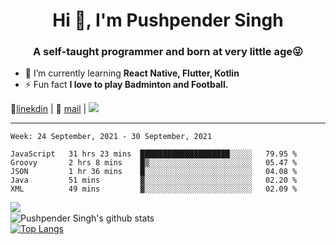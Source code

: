 <h1 align="center">Hi 👋, I'm Pushpender Singh</h1>
<h3 align="center">A self-taught programmer and born at very little age😜</h3>

- 🌱 I’m currently learning **React Native, Flutter, Kotlin**
- ⚡ Fun fact **I love to play Badminton and Football.**

👔[linekdin](https://www.linkedin.com/in/pushpender-singh-240061202/) | 📧 [mail](mailto:pushpendersingh@p2devs.com) | ![](https://komarev.com/ghpvc/?username=pushpender-singh-ap&color=blue)


---

<!--START_SECTION:waka-->
```text
Week: 24 September, 2021 - 30 September, 2021

JavaScript   31 hrs 23 mins  ████████████████████░░░░░   79.95 % 
Groovy       2 hrs 8 mins    █▒░░░░░░░░░░░░░░░░░░░░░░░   05.47 % 
JSON         1 hr 36 mins    █░░░░░░░░░░░░░░░░░░░░░░░░   04.08 % 
Java         51 mins         ▓░░░░░░░░░░░░░░░░░░░░░░░░   02.20 % 
XML          49 mins         ▓░░░░░░░░░░░░░░░░░░░░░░░░   02.09 % 
```
<!--END_SECTION:waka-->

<img align="left" src="https://github-readme-streak-stats.herokuapp.com/?user=pushpender-singh-ap&theme=dark" /></br>
![Pushpender Singh's github stats](https://github-readme-stats.vercel.app/api?username=pushpender-singh-ap&show_icons=true&theme=radical&count_private=true)</br>
[![Top Langs](https://github-readme-stats.vercel.app/api/top-langs/?username=pushpender-singh-ap&theme=radical)](https://github.com/pushpender-singh-ap/github-readme-stats)
